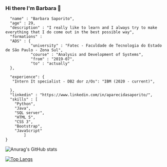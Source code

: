 ### Hi there I'm Barbara 👋

```json{
  "name" : "Barbara Saporito",
  "age" : 29,
  "description" : "I really like to learn and I always try to make everything that I do come out in the best possible way",
  "formations" : 
  "ADS" : {
           "university" : "Fatec - Faculdade de Tecnologia do Estado de São Paulo - Zona Sul",
           "course" : "Analysis and Development of Systems",
           "from" : "2019-07",
           "to" : "actually"   	
  },
  
  "experience": {
   "Intern It specialist - DB2 dor z/Os": "IBM (2020 - current)",
	
  },
  "linkedin" : "https://www.linkedin.com/in/aparecidasaporito/",
  "skills" : [
    "Python",
    "Java",
    "SQL server",
    "HTML 5",
    "CSS 3",
    "Bootstrap",
    "JavaScript"
	    ]
}
````


![Anurag's GitHub stats](https://github-readme-stats.vercel.app/api?username=BarbaraSaporito&hide=contribs,prs&show_icons=true&theme=gotham)

[![Top Langs](https://github-readme-stats.vercel.app/api/top-langs/?username=BarbaraSaporito&layout=compact&show_icons=true&theme=gotham)](https://github.com/BarbaraSaporito/github-readme-stats)












